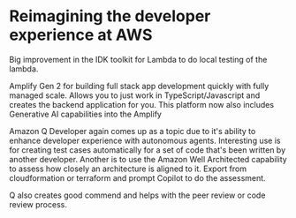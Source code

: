 # Reimagining the developer experience at AWS

Big improvement in the IDK toolkit for Lambda to do local testing of the lambda.

Amplify Gen 2 for building full stack app development quickly with fully managed scale. Allows you to just work in TypeScript/Javascript and creates the backend application for you. This platform now also includes Generative AI capabilities into the Amplify 

Amazon Q Developer again comes up as a topic due to it's ability to enhance developer experience with autonomous agents. Interesting use is for creating test cases automatically for a set of code that's been written by another developer. Another is to use the Amazon Well Architected capability to assess how closely an architecture is aligned to it. Export from cloudformation or terraform and prompt Copilot to do the assessment.

Q also creates good commend and helps with the peer review or code review process.